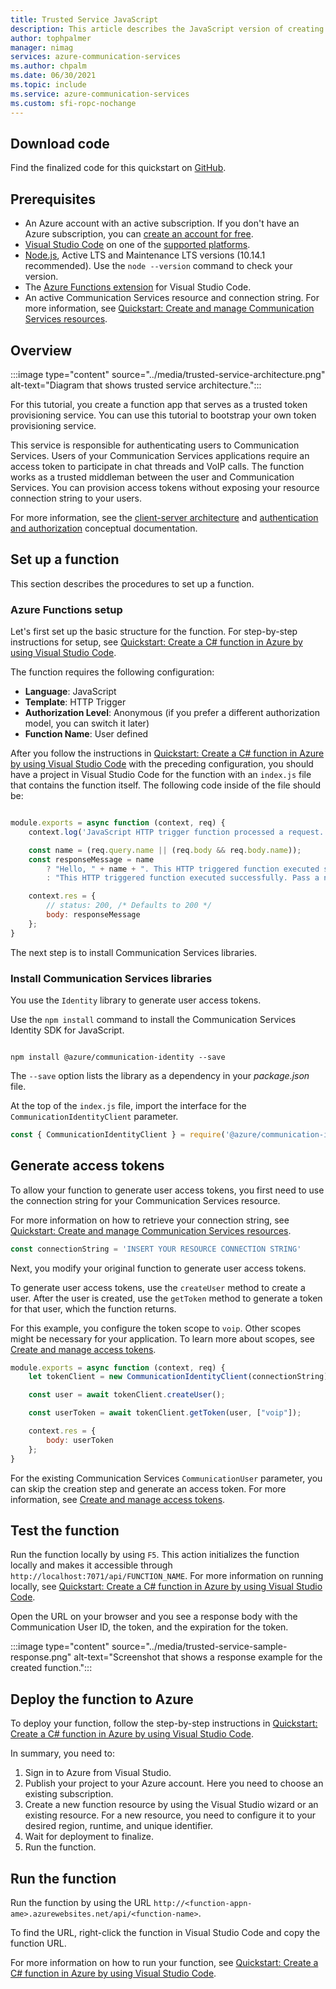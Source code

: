 ```yaml
---
title: Trusted Service JavaScript
description: This article describes the JavaScript version of creating a Trusted Service for Azure Communication Services.
author: tophpalmer
manager: nimag
services: azure-communication-services
ms.author: chpalm
ms.date: 06/30/2021
ms.topic: include
ms.service: azure-communication-services
ms.custom: sfi-ropc-nochange
---
```


## Download code

Find the finalized code for this quickstart on [GitHub](https://github.com/Azure-Samples/communication-services-javascript-quickstarts/tree/main/trusted-authentication-service).

## Prerequisites

- An Azure account with an active subscription. If you don't have an Azure subscription, you can [create an account for free](https://azure.microsoft.com/pricing/purchase-options/azure-account?cid=msft_learn).
- [Visual Studio Code](https://code.visualstudio.com/) on one of the [supported platforms](https://code.visualstudio.com/docs/supporting/requirements#_platforms).
- [Node.js](https://nodejs.org/), Active LTS and Maintenance LTS versions (10.14.1 recommended). Use the `node --version` command to check your version.
- The [Azure Functions extension](https://marketplace.visualstudio.com/items?itemName=ms-azuretools.vscode-azurefunctions) for Visual Studio Code.
- An active Communication Services resource and connection string. For more information, see [Quickstart: Create and manage Communication Services resources](../../quickstarts/create-communication-resource.md).

## Overview

:::image type="content" source="../media/trusted-service-architecture.png" alt-text="Diagram that shows trusted service architecture.":::

For this tutorial, you create a function app that serves as a trusted token provisioning service. You can use this tutorial to bootstrap your own token provisioning service.

This service is responsible for authenticating users to Communication Services. Users of your Communication Services applications require an access token to participate in chat threads and VoIP calls. The function works as a trusted middleman between the user and Communication Services. You can provision access tokens without exposing your resource connection string to your users.

For more information, see the [client-server architecture](../../concepts/identity-model.md#client-server-architecture-for-the-bring-your-own-identity-byoi-model) and [authentication and authorization](../../concepts/authentication.md) conceptual documentation.

## Set up a function

This section describes the procedures to set up a function.

### Azure Functions setup

Let's first set up the basic structure for the function. For step-by-step instructions for setup, see [Quickstart: Create a C# function in Azure by using Visual Studio Code](../../../azure-functions/how-to-create-function-vs-code.md?pivot=programming-language-csharp?pivots=programming-language-javascript).

The function requires the following configuration:

- **Language**: JavaScript
- **Template**: HTTP Trigger
- **Authorization Level**: Anonymous (if you prefer a different authorization model, you can switch it later)
- **Function Name**: User defined

After you follow the instructions in [Quickstart: Create a C# function in Azure by using Visual Studio Code](../../../azure-functions/how-to-create-function-vs-code.md?pivot=programming-language-csharp?pivots=programming-language-javascript) with the preceding configuration, you should have a project in Visual Studio Code for the function with an `index.js` file that contains the function itself. The following code inside of the file should be:

```javascript

module.exports = async function (context, req) {
    context.log('JavaScript HTTP trigger function processed a request.');

    const name = (req.query.name || (req.body && req.body.name));
    const responseMessage = name
        ? "Hello, " + name + ". This HTTP triggered function executed successfully."
        : "This HTTP triggered function executed successfully. Pass a name in the query string or in the request body for a personalized response.";

    context.res = {
        // status: 200, /* Defaults to 200 */
        body: responseMessage
    };
}

```

The next step is to install Communication Services libraries.

### Install Communication Services libraries

You use the `Identity` library to generate user access tokens.

Use the `npm install` command to install the Communication Services Identity SDK for JavaScript.

```console

npm install @azure/communication-identity --save

```

The `--save` option lists the library as a dependency in your *package.json* file.

At the top of the `index.js` file, import the interface for the `CommunicationIdentityClient` parameter.

```javascript
const { CommunicationIdentityClient } = require('@azure/communication-identity');
```

## Generate access tokens

To allow your function to generate user access tokens, you first need to use the connection string for your Communication Services resource.

For more information on how to retrieve your connection string, see [Quickstart: Create and manage Communication Services resources](../../quickstarts/create-communication-resource.md).

``` javascript
const connectionString = 'INSERT YOUR RESOURCE CONNECTION STRING'
```

Next, you modify your original function to generate user access tokens.

To generate user access tokens, use the `createUser` method to create a user. After the user is created, use the `getToken` method to generate a token for that user, which the function returns.

For this example, you configure the token scope to `voip`. Other scopes might be necessary for your application. To learn more about scopes, see [Create and manage access tokens](../../quickstarts/identity/access-tokens.md).

```javascript
module.exports = async function (context, req) {
    let tokenClient = new CommunicationIdentityClient(connectionString);

    const user = await tokenClient.createUser();

    const userToken = await tokenClient.getToken(user, ["voip"]);

    context.res = {
        body: userToken
    };
}
```

For the existing Communication Services `CommunicationUser` parameter, you can skip the creation step and generate an access token. For more information, see [Create and manage access tokens](../../quickstarts/identity/access-tokens.md).

## Test the function

Run the function locally by using `F5`. This action initializes the function locally and makes it accessible through `http://localhost:7071/api/FUNCTION_NAME`. For more information on running locally, see [Quickstart: Create a C# function in Azure by using Visual Studio Code](../../../azure-functions/how-to-create-function-vs-code.md?pivot=programming-language-csharp?pivots=programming-language-javascript#run-the-function-locally).

Open the URL on your browser and you see a response body with the Communication User ID, the token, and the expiration for the token.

:::image type="content" source="../media/trusted-service-sample-response.png" alt-text="Screenshot that shows a response example for the created function.":::

## Deploy the function to Azure

To deploy your function, follow the step-by-step instructions in [Quickstart: Create a C# function in Azure by using Visual Studio Code](../../../azure-functions/how-to-create-function-vs-code.md?pivot=programming-language-csharp?pivots=programming-language-javascript#sign-in-to-azure).

In summary, you need to:

1. Sign in to Azure from Visual Studio.
1. Publish your project to your Azure account. Here you need to choose an existing subscription.
1. Create a new function resource by using the Visual Studio wizard or an existing resource. For a new resource, you need to configure it to your desired region, runtime, and unique identifier.
1. Wait for deployment to finalize.
1. Run the function.

## Run the function

Run the function by using the URL `http://<function-appn-ame>.azurewebsites.net/api/<function-name>`.

To find the URL, right-click the function in Visual Studio Code and copy the function URL.

For more information on how to run your function, see [Quickstart: Create a C# function in Azure by using Visual Studio Code](../../../azure-functions/how-to-create-function-vs-code.md?pivot=programming-language-csharp?pivots=programming-language-javascript#run-the-function-in-azure).
